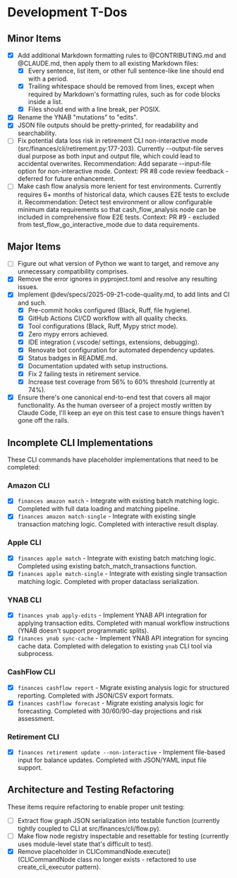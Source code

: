 # Development T-Dos

## Minor Items

- [X] Add additional Markdown formatting rules to @CONTRIBUTING.md and @CLAUDE.md,
        then apply them to all existing Markdown files:
    - [X] Every sentence, list item, or other full sentence-like line should end with a period.
    - [X] Trailing whitespace should be removed from lines,
            except when required by Markdown's formatting rules,
            such as for code blocks inside a list.
    - [X] Files should end with a line break, per POSIX.
- [X] Rename the YNAB "mutations" to "edits".
- [X] JSON file outputs should be pretty-printed, for readability and searchability.
- [ ] Fix potential data loss risk in retirement CLI non-interactive mode
      (src/finances/cli/retirement.py:177-203).
      Currently --output-file serves dual purpose as both input and output file,
      which could lead to accidental overwrites.
      Recommendation: Add separate --input-file option for non-interactive mode.
      Context: PR #8 code review feedback - deferred for future enhancement.
- [ ] Make cash flow analysis more lenient for test environments.
      Currently requires 6+ months of historical data, which causes E2E tests to exclude it.
      Recommendation: Detect test environment or allow configurable minimum data requirements
      so that cash_flow_analysis node can be included in comprehensive flow E2E tests.
      Context: PR #9 - excluded from test_flow_go_interactive_mode due to data requirements.

## Major Items

- [ ] Figure out what version of Python we want to target,
        and remove any unnecessary compatibility comprises.
- [X] Remove the error ignores in pyproject.toml and resolve any resulting issues.
- [X] Implement @dev/specs/2025-09-21-code-quality.md, to add lints and CI and such.
    - [X] Pre-commit hooks configured (Black, Ruff, file hygiene).
    - [X] GitHub Actions CI/CD workflow with all quality checks.
    - [X] Tool configurations (Black, Ruff, Mypy strict mode).
    - [X] Zero mypy errors achieved.
    - [X] IDE integration (.vscode/ settings, extensions, debugging).
    - [X] Renovate bot configuration for automated dependency updates.
    - [X] Status badges in README.md.
    - [X] Documentation updated with setup instructions.
    - [X] Fix 2 failing tests in retirement service.
    - [X] Increase test coverage from 56% to 60% threshold (currently at 74%).
- [X] Ensure there's one canonical end-to-end test that covers all major functionality.
      As the human overseer of a project mostly written by Claude Code,
        I'll keep an eye on this test case to ensure things haven't gone off the rails.

## Incomplete CLI Implementations

These CLI commands have placeholder implementations that need to be completed:

### Amazon CLI
- [X] `finances amazon match` - Integrate with existing batch matching logic.
      Completed with full data loading and matching pipeline.
- [X] `finances amazon match-single` - Integrate with existing single transaction matching logic.
      Completed with interactive result display.

### Apple CLI
- [X] `finances apple match` - Integrate with existing batch matching logic.
      Completed using existing batch_match_transactions function.
- [X] `finances apple match-single` - Integrate with existing single transaction matching logic.
      Completed with proper dataclass serialization.

### YNAB CLI
- [X] `finances ynab apply-edits` - Implement YNAB API integration for applying transaction edits.
      Completed with manual workflow instructions (YNAB doesn't support programmatic splits).
- [X] `finances ynab sync-cache` - Implement YNAB API integration for syncing cache data.
      Completed with delegation to existing `ynab` CLI tool via subprocess.

### CashFlow CLI
- [X] `finances cashflow report` - Migrate existing analysis logic for structured reporting.
      Completed with JSON/CSV export formats.
- [X] `finances cashflow forecast` - Migrate existing analysis logic for forecasting.
      Completed with 30/60/90-day projections and risk assessment.

### Retirement CLI
- [X] `finances retirement update --non-interactive` - Implement file-based input for balance updates.
      Completed with JSON/YAML input file support.

## Architecture and Testing Refactoring

These items require refactoring to enable proper unit testing:

- [ ] Extract flow graph JSON serialization into testable function
      (currently tightly coupled to CLI at src/finances/cli/flow.py).
- [ ] Make flow node registry inspectable and resettable for testing
      (currently uses module-level state that's difficult to test).
- [X] Remove placeholder in CLICommandNode.execute()
      (CLICommandNode class no longer exists - refactored to use create_cli_executor pattern).
